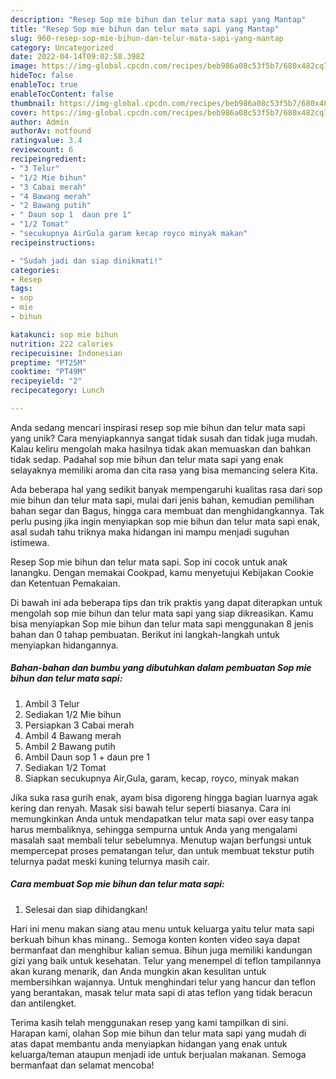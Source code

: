```yaml
---
description: "Resep Sop mie bihun dan telur mata sapi yang Mantap"
title: "Resep Sop mie bihun dan telur mata sapi yang Mantap"
slug: 960-resep-sop-mie-bihun-dan-telur-mata-sapi-yang-mantap
category: Uncategorized
date: 2022-04-14T09:02:58.398Z
image: https://img-global.cpcdn.com/recipes/beb986a08c53f5b7/680x482cq70/sop-mie-bihun-dan-telur-mata-sapi-foto-resep-utama.jpg
hideToc: false
enableToc: true
enableTocContent: false
thumbnail: https://img-global.cpcdn.com/recipes/beb986a08c53f5b7/680x482cq70/sop-mie-bihun-dan-telur-mata-sapi-foto-resep-utama.jpg
cover: https://img-global.cpcdn.com/recipes/beb986a08c53f5b7/680x482cq70/sop-mie-bihun-dan-telur-mata-sapi-foto-resep-utama.jpg
author: Admin
authorAv: notfound
ratingvalue: 3.4
reviewcount: 6
recipeingredient:
- "3 Telur"
- "1/2 Mie bihun"
- "3 Cabai merah"
- "4 Bawang merah"
- "2 Bawang putih"
- " Daun sop 1  daun pre 1"
- "1/2 Tomat"
- "secukupnya AirGula garam kecap royco minyak makan"
recipeinstructions:

- "Sudah jadi dan siap dinikmati!"
categories:
- Resep
tags:
- sop
- mie
- bihun

katakunci: sop mie bihun 
nutrition: 222 calories
recipecuisine: Indonesian
preptime: "PT25M"
cooktime: "PT49M"
recipeyield: "2"
recipecategory: Lunch

---
```





Anda sedang mencari inspirasi resep sop mie bihun dan telur mata sapi yang unik? Cara menyiapkannya sangat tidak susah dan tidak juga mudah. Kalau keliru mengolah maka hasilnya tidak akan memuaskan dan bahkan tidak sedap. Padahal sop mie bihun dan telur mata sapi yang enak selayaknya memiliki aroma dan cita rasa yang bisa memancing selera Kita.





Ada beberapa hal yang sedikit banyak mempengaruhi kualitas rasa dari sop mie bihun dan telur mata sapi, mulai dari jenis bahan, kemudian pemilihan bahan segar dan Bagus, hingga cara membuat dan menghidangkannya. Tak perlu pusing jika ingin menyiapkan sop mie bihun dan telur mata sapi enak,      asal sudah tahu triknya maka hidangan ini mampu menjadi suguhan istimewa.














Resep Sop mie bihun dan telur mata sapi. Sop ini cocok untuk anak lanangku. Dengan memakai Cookpad, kamu menyetujui Kebijakan Cookie dan Ketentuan Pemakaian.






Di bawah ini ada beberapa tips dan trik praktis yang dapat diterapkan untuk mengolah sop mie bihun dan telur mata sapi yang siap dikreasikan. Kamu bisa menyiapkan Sop mie bihun dan telur mata sapi menggunakan 8 jenis bahan dan 0 tahap pembuatan. Berikut ini langkah-langkah untuk menyiapkan hidangannya.

<!--inarticleads1-->

##### Bahan-bahan dan bumbu yang dibutuhkan dalam pembuatan Sop mie bihun dan telur mata sapi:

1. Ambil 3 Telur
1. Sediakan 1/2 Mie bihun
1. Persiapkan 3 Cabai merah
1. Ambil 4 Bawang merah
1. Ambil 2 Bawang putih
1. Ambil  Daun sop 1 + daun pre 1
1. Sediakan 1/2 Tomat
1. Siapkan secukupnya Air,Gula, garam, kecap, royco, minyak makan


Jika suka rasa gurih enak, ayam bisa digoreng hingga bagian luarnya agak kering dan renyah. Masak sisi bawah telur seperti biasanya. Cara ini memungkinkan Anda untuk mendapatkan telur mata sapi over easy tanpa harus membaliknya, sehingga sempurna untuk Anda yang mengalami masalah saat membali telur sebelumnya. Menutup wajan berfungsi untuk mempercepat proses pematangan telur, dan untuk membuat tekstur putih telurnya padat meski kuning telurnya masih cair. 

<!--inarticleads2-->

##### Cara membuat Sop mie bihun dan telur mata sapi:


1. Selesai dan siap dihidangkan!

Hari ini menu makan siang atau menu untuk keluarga yaitu telur mata sapi berkuah bihun khas minang.. Semoga konten konten video saya dapat bermanfaat dan menghibur kalian semua. Bihun juga memiliki kandungan gizi yang baik untuk kesehatan. Telur yang menempel di teflon tampilannya akan kurang menarik, dan Anda mungkin akan kesulitan untuk membersihkan wajannya. Untuk menghindari telur yang hancur dan teflon yang berantakan, masak telur mata sapi di atas teflon yang tidak beracun dan antilengket. 

Terima kasih telah menggunakan resep yang kami tampilkan di sini. Harapan kami, olahan Sop mie bihun dan telur mata sapi yang mudah di atas dapat membantu anda menyiapkan hidangan yang enak untuk keluarga/teman ataupun menjadi ide untuk berjualan makanan. Semoga bermanfaat dan selamat mencoba!
